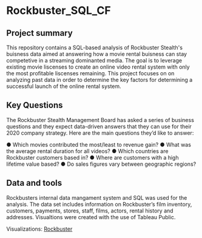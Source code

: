 # Rockbuster_SQL_CF

## Project summary 
This repository contains a SQL-based analysis of Rockbuster Stealth's buisness data aimed at answering how a movie rental buisness can stay competetive in a streaming dominanted media. The goal is to leverage existing movie liscenses to create an online video rental system with only the most profitable liscenses remaining. This project focuses on on analyzing past data in order to determine the key factors for determining a successful launch of the online rental system.  

## Key Questions 
The Rockbuster Stealth Management Board has asked a series of business questions and they expect data-driven answers that they can use for their 2020 company strategy. Here are the main questions they’d like to answer:

● Which movies contributed the most/least to revenue gain?
● What was the average rental duration for all videos?
● Which countries are Rockbuster customers based in?
● Where are customers with a high lifetime value based?
● Do sales figures vary between geographic regions?

## Data and tools 
Rockbusters internal data mangament system and SQL was used for the analysis. The data set includes information on Rockbuster’s film inventory, customers, payments, stores, staff, films, actors, rental history and addresses. Visualtions were created with the use of Tableau Public.

Visualizations: [Rockbuster]((https://public.tableau.com/app/profile/nicholas.martinez8501/viz/Rockbuster_17339982869560/CountriesbyCustomers))

